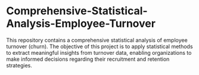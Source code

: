 # Comprehensive-Statistical-Analysis-Employee-Turnover
This repository contains a comprehensive statistical analysis of employee turnover (churn). The objective of this project is to apply statistical methods to extract meaningful insights from turnover data, enabling organizations to make informed decisions regarding their recruitment and retention strategies.
